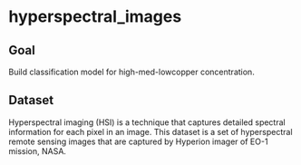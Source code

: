 # hyperspectral_images

## Goal
Build classification model for high-med-lowcopper concentration.

## Dataset
Hyperspectral imaging (HSI) is a technique that captures detailed spectral information for each pixel in an image. This dataset is a set of hyperspectral remote sensing images that are captured by Hyperion imager of EO-1 mission, NASA.

